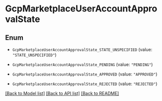 # GcpMarketplaceUserAccountApprovalState

## Enum


* `GcpMarketplaceUserAccountApprovalState_STATE_UNSPECIFIED` (value: `"STATE_UNSPECIFIED"`)

* `GcpMarketplaceUserAccountApprovalState_PENDING` (value: `"PENDING"`)

* `GcpMarketplaceUserAccountApprovalState_APPROVED` (value: `"APPROVED"`)

* `GcpMarketplaceUserAccountApprovalState_REJECTED` (value: `"REJECTED"`)


[[Back to Model list]](../README.md#documentation-for-models) [[Back to API list]](../README.md#documentation-for-api-endpoints) [[Back to README]](../README.md)


